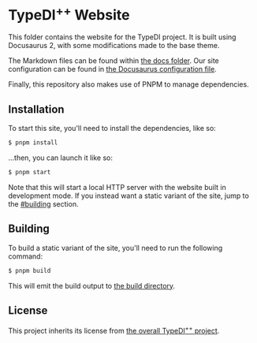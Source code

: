 # TypeDI<sup>++</sup> Website

This folder contains the website for the TypeDI project.
It is built using Docusaurus 2, with some modifications made to the base theme.

The Markdown files can be found within [the docs folder](./docs/).
Our site configuration can be found in [the Docusaurus configuration file](./docusaurus.config.js).

Finally, this repository also makes use of PNPM to manage dependencies.

## Installation

To start this site, you'll need to install the dependencies, like so:

```sh
$ pnpm install
```

...then, you can launch it like so:

```sh
$ pnpm start
```

Note that this will start a local HTTP server with the website built in development mode.
If you instead want a static variant of the site, jump to the [#building](Building) section.

## Building

To build a static variant of the site, you'll need to run the following command:

```sh
$ pnpm build
```

This will emit the build output to [the build directory](./build/).

## License

This project inherits its license from [the overall TypeDI<sup>++</sup> project](../LICENSE).
